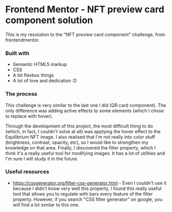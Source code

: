 # Frontend Mentor - NFT preview card component solution

This is my resolution to the "NFT preview card component" challenge, from frontendmentor.

### Built with

- Semantic HTML5 markup
- CSS
- A bit flexbox things
- A lot of love and dedication :D

### The process

This challenge is very similar to the last one I did (QR card component). The only difference was adding active effects to some elements (which I chose to replace with hover).

Through the development of this project, the most difficult thing to do (which, in fact, I couldn't solve at all) was applying the hover effect to the Equilibrium NFT image. I also realised that I'm not really into color stuff (brightness, contrast, opacity, etc), so I would like to strengthen my knowledge on that area. Finally, I discovered the filter property, which I think it's a really useful tool for modifying images. It has a lot of utilities and I'm sure I will study it in the future.

### Useful resources

- https://cssgenerator.org/filter-css-generator.html - Even I couldn't use it because I didn't know very well this property, I found this really useful tool that allows you to regulate with bars every feature of the filter property. However, if you search "CSS filter generator" on google, you will find a lot similar to this one.
